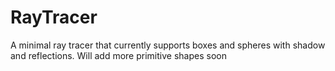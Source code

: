 # RayTracer
A minimal ray tracer that currently supports boxes and spheres with shadow and reflections.
Will add more primitive shapes soon
